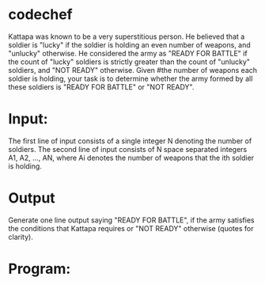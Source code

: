# codechef
Kattapa was known to be a very superstitious person. He believed that a soldier is "lucky" if the soldier is holding an even number of weapons, and "unlucky" otherwise. He considered the army as "READY FOR BATTLE" if the count of "lucky" soldiers is strictly greater than the count of "unlucky" soldiers, and "NOT READY" otherwise.  Given #the number of weapons each soldier is holding, your task is to determine whether the army formed by all these soldiers is "READY FOR BATTLE" or "NOT READY".<br>
# Input:
The first line of input consists of a single integer N denoting the number of soldiers. The second line of input consists of N space separated integers A1, A2, ..., AN, where Ai denotes the number of weapons that the ith soldier is holding.<br>

# Output
Generate one line output saying "READY FOR BATTLE", if the army satisfies the conditions that Kattapa requires or "NOT READY" otherwise (quotes for clarity).<br>

# Program:


